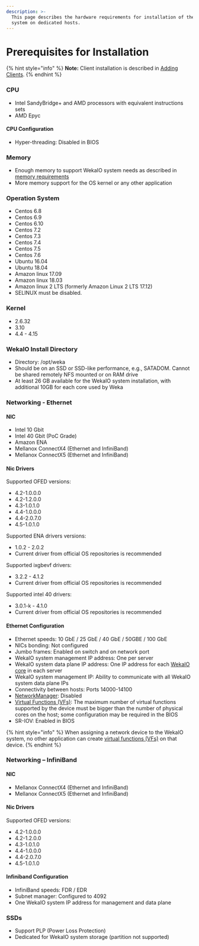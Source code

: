 ```yaml
---
description: >-
  This page describes the hardware requirements for installation of the WekaIO
  system on dedicated hosts.
---
```


# Prerequisites for Installation

{% hint style="info" %}
**Note:** Client installation is described in [Adding Clients](adding-clients-bare-metal.md).
{% endhint %}

### CPU <a id="cpu"></a>

* Intel SandyBridge+ and AMD processors with equivalent instructions sets
* AMD Epyc

#### CPU Configuration 

* Hyper-threading: Disabled in BIOS

### Memory <a id="memory"></a>

* Enough memory to support WekaIO system needs as described in [memory requirements ](planning-a-weka-system-installation.md#memory-resource-planning)
* More memory support for the OS kernel or any other application

### Operation System <a id="operation-system"></a>

* Centos 6.8
* Centos 6.9
* Centos 6.10
* Centos 7.2
* Centos 7.3
* Centos 7.4
* Centos 7.5
* Centos 7.6
* Ubuntu 16.04
* Ubuntu 18.04
* Amazon linux 17.09
* Amazon linux 18.03
* Amazon linux 2 LTS \(formerly Amazon Linux 2 LTS 17.12\)
* SELINUX must be disabled.

### Kernel <a id="weka-install-directory"></a>

* 2.6.32
* 3.10
* 4.4 - 4.15

### WekaIO Install Directory <a id="weka-install-directory"></a>

* Directory: /opt/weka
* Should be on an SSD or SSD-like performance, e.g., SATADOM. Cannot be shared remotely NFS mounted or on RAM drive
* At least 26 GB available for the WekaIO system installation, with additional 10GB for each core used by Weka

### Networking - Ethernet <a id="networking-ethernet"></a>

#### NIC

* Intel 10 Gbit
* Intel 40 Gbit \(PoC Grade\)
* Amazon ENA
* Mellanox ConnectX4 \(Ethernet and InfiniBand\)
* Mellanox ConnectX5 \(Ethernet and InfiniBand\)

#### Nic Drivers

Supported OFED versions:

* 4.2-1.0.0.0
* 4.2-1.2.0.0
* 4.3-1.0.1.0
* 4.4-1.0.0.0
* 4.4-2.0.7.0
* 4.5-1.0.1.0

Supported ENA drivers versions:

* 1.0.2 - 2.0.2
* Current driver from official OS repositories is recommended

Supported ixgbevf drivers:

* 3.2.2 - 4.1.2
* Current driver from official OS repositories is recommended

Supported intel 40 drivers:

* 3.0.1-k - 4.1.0
* Current driver from official OS repositories is recommended

#### Ethernet Configuration

* Ethernet speeds: 10 GbE / 25 GbE / 40 GbE / 50GBE / 100 GbE
* NICs bonding: Not configured
* Jumbo frames: Enabled on switch and on network port
* WekaIO system management IP address: One per server
* WekaIO system data plane IP address: One IP address for each [WekaIO core](planning-a-weka-system-installation.md#cpu-resource-planning) in each server
* WekaIO system management IP: Ability to communicate with all WekaIO system data plane IPs
* Connectivity between hosts: Ports 14000-14100
* [NetworkManager](https://en.wikipedia.org/wiki/NetworkManager): Disabled
* [Virtual Functions \(VFs\)](https://en.wikipedia.org/wiki/Network_function_virtualization): The maximum number of virtual functions supported by the device must be bigger than the number of physical cores on the host; some configuration may be required in the BIOS
* SR-IOV: Enabled in BIOS



{% hint style="info" %}
When assigning a network device to the WekaIO system, no other application can create [virtual functions \(VFs\)](https://en.wikipedia.org/wiki/Network_function_virtualization) on that device.
{% endhint %}

### Networking – InfiniBand <a id="networking-infiniband"></a>

#### NIC

* Mellanox ConnectX4 \(Ethernet and InfiniBand\)
* Mellanox ConnectX5 \(Ethernet and InfiniBand\)

#### Nic Drivers

Supported OFED versions:

* 4.2-1.0.0.0
* 4.2-1.2.0.0
* 4.3-1.0.1.0
* 4.4-1.0.0.0
* 4.4-2.0.7.0
* 4.5-1.0.1.0

#### Infiniband Configuration

* InfiniBand speeds: FDR / EDR
* Subnet manager: Configured to 4092
* One WekaIO system IP address for management and data plane

### SSDs <a id="ssds"></a>

* Support PLP \(Power Loss Protection\)
* Dedicated for WekaIO system storage \(partition not supported\)

